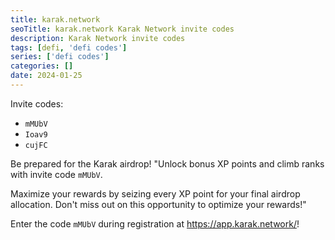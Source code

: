 ```yaml
---
title: karak.network
seoTitle: karak.network Karak Network invite codes
description: Karak Network invite codes
tags: [defi, 'defi codes']
series: ['defi codes']
categories: []
date: 2024-01-25
---
```


Invite codes:

- `mMUbV`
- `Ioav9`
- `cujFC`

Be prepared for the Karak airdrop! "Unlock bonus XP points and climb ranks with invite code `mMUbV`.

Maximize your rewards by seizing every XP point for your final airdrop allocation. Don't miss out on this opportunity to optimize your rewards!"

Enter the code `mMUbV` during registration at <https://app.karak.network/>!
